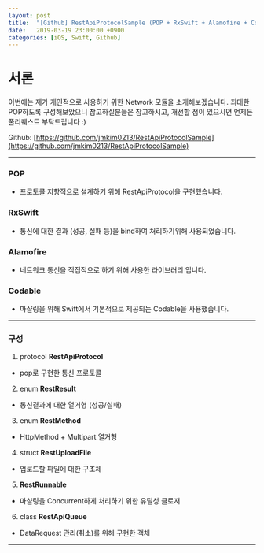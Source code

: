 ```yaml
---
layout: post
title:  "[Github] RestApiProtocolSample (POP + RxSwift + Alamofire + Codable)"
date:   2019-03-19 23:00:00 +0900
categories: [iOS, Swift, Github]
---
```


# 서론
이번에는 제가 개인적으로 사용하기 위한 Network 모듈을 소개해보겠습니다.
최대한 POP하도록 구성해보았으니 참고하실분들은 참고하시고, 개선할 점이 있으시면 언제든 풀리퀘스트 부탁드립니다 :)


Github: [https://github.com/jmkim0213/RestApiProtocolSample](https://github.com/jmkim0213/RestApiProtocolSample)

----

### POP
- 프로토콜 지향적으로 설계하기 위해 RestApiProtocol을 구현했습니다.

### RxSwift
- 통신에 대한 결과 (성공, 실패 등)을 bind하여 처리하기위해 사용되었습니다.

### Alamofire
- 네트워크 통신을 직접적으로 하기 위해 사용한 라이브러리 입니다.

### Codable
- 마샬링을 위해 Swift에서 기본적으로 제공되는 Codable을 사용했습니다.

----

### 구성
1. protocol **RestApiProtocol**
- pop로 구현한 통신 프로토콜

2. enum **RestResult**
- 통신결과에 대한 열거형 (성공/실패)

3. enum **RestMethod**
- HttpMethod + Multipart 열거형

4. struct **RestUploadFile**
- 업로드할 파일에 대한 구조체

5. **RestRunnable**
- 마샬링을 Concurrent하게 처리하기 위한 유틸성 클로저

6. class **RestApiQueue**
- DataRequest 관리(취소)를 위해 구현한 객체

----

